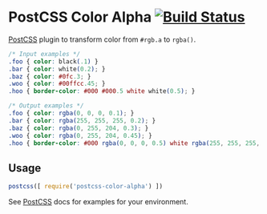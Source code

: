 # PostCSS Color Alpha [![Build Status](https://travis-ci.org/avanes/postcss-color-alpha.svg)](https://travis-ci.org/avanes/postcss-color-alpha)

[PostCSS] plugin to transform color from `#rgb.a` to `rgba()`.

[PostCSS]: https://github.com/postcss/postcss

```css
/* Input examples */
.foo { color: black(.1) }
.bar { color: white(0.2); }
.baz { color: #0fc.3; }
.woo { color: #00ffcc.45; }
.hoo { border-color: #000 #000.5 white white(0.5); }
```

```css
/* Output examples */
.foo { color: rgba(0, 0, 0, 0.1); }
.bar { color: rgba(255, 255, 255, 0.2); }
.baz { color: rgba(0, 255, 204, 0.3); }
.woo { color: rgba(0, 255, 204, 0.45); }
.hoo { border-color: #000 rgba(0, 0, 0, 0.5) white rgba(255, 255, 255, 0.5); }
```

## Usage

```js
postcss([ require('postcss-color-alpha') ])
```

See [PostCSS] docs for examples for your environment.
